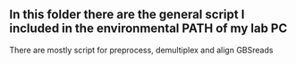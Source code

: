 ## In this folder there are the general script I included in the environmental PATH of my lab PC

There are mostly script for preprocess, demultiplex and align GBSreads

